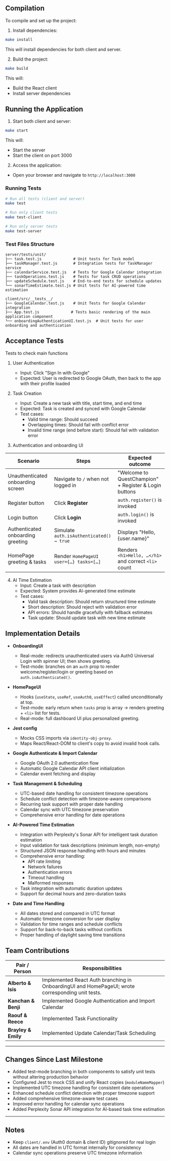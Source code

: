 ## Compilation

To compile and set up the project:

1. Install dependencies:
```bash
make install
```
This will install dependencies for both client and server.

2. Build the project:
```bash
make build
```
This will:
- Build the React client
- Install server dependencies

## Running the Application

1. Start both client and server:
```bash
make start
```
This will:
- Start the server
- Start the client on port 3000

2. Access the application:
- Open your browser and navigate to `http://localhost:3000`

### Running Tests
```bash
# Run all tests (client and server)
make test

# Run only client tests
make test-client

# Run only server tests
make test-server
```

### Test Files Structure
```
server/tests/unit/
├── task.test.js              # Unit tests for Task model
├── taskManager.test.js       # Integration tests for TaskManager service
├── calendarService.test.js   # Tests for Google Calendar integration
├── taskOperations.test.js    # Tests for task CRUD operations
├── updateSchedule.test.js    # End-to-end tests for schedule updates
└── sonarTimeEstimate.test.js # Unit tests for AI-powered time estimation

client/src/__tests__/
├── GoogleCalendar.test.js    # Unit Tests for Google Calendar integration
├── App.test.js              # Tests basic rendering of the main application component
└── onboardingAuthenticationUI.test.js  # Unit tests for user onboarding and authentication
```

## Acceptance Tests

Tests to check main functions

1. User Authentication
   - Input: Click "Sign In with Google"
   - Expected: User is redirected to Google OAuth, then back to the app with their profile loaded

2. Task Creation
   - Input: Create a new task with title, start time, and end time
   - Expected: Task is created and synced with Google Calendar
   - Test cases:
     * Valid time range: Should succeed
     * Overlapping times: Should fail with conflict error
     * Invalid time range (end before start): Should fail with validation error

3. Authentication and onboarding UI
 
 | Scenario                          | Steps                                    | Expected outcome                                      |
 | --------------------------------- | ---------------------------------------- | ----------------------------------------------------- |
 | Unauthenticated onboarding screen | Navigate to `/` when not logged in       | "Welcome to QuestChampion" + Register & Login buttons |
 | Register button                   | Click **Register**                       | `auth.register()` is invoked                          |
 | Login button                      | Click **Login**                          | `auth.login()` is invoked                             |
 | Authenticated onboarding greeting | Simulate `auth.isAuthenticated() → true` | Displays "Hello, {user.name}"                         |
 | HomePage greeting & tasks         | Render `HomePageUI user={…} tasks=[…]`   | Renders `<h1>Hello, …</h1>` and correct `<li>` count  |

4. AI Time Estimation
   - Input: Create a task with description
   - Expected: System provides AI-generated time estimate
   - Test cases:
     * Valid task description: Should return structured time estimate
     * Short description: Should reject with validation error
     * API errors: Should handle gracefully with fallback estimates
     * Task update: Should update task with new time estimate

## Implementation Details
 
 * **OnboardingUI**
 
   * Real-mode: redirects unauthenticated users via Auth0 Universal Login with spinner UI; then shows greeting.
   * Test-mode: branches on an `auth` prop to render welcome/register/login or greeting based on `auth.isAuthenticated()`.
 
 * **HomePageUI**
 
   * Hooks (`useState`, `useRef`, `useAuth0`, `useEffect`) called unconditionally at top.
   * Test-mode: early return when `tasks` prop is array → renders greeting + `<li>` list for tests.
   * Real-mode: full dashboard UI plus personalized greeting.
 
 * **Jest config**
 
   * Mocks CSS imports via `identity-obj-proxy`.
   * Maps React/React-DOM to client's copy to avoid invalid hook calls.

 * **Google Authenticate & Import Calendar**
    * Google OAuth 2.0 authentication flow
    * Automatic Google Calendar API client initialization
    * Calendar event fetching and display

 * **Task Management & Scheduling**
    * UTC-based date handling for consistent timezone operations
    * Schedule conflict detection with timezone-aware comparisons
    * Recurring task support with proper date handling
    * Calendar sync with UTC timezone preservation
    * Comprehensive error handling for date operations

 * **AI-Powered Time Estimation**
    * Integration with Perplexity's Sonar API for intelligent task duration estimation
    * Input validation for task descriptions (minimum length, non-empty)
    * Structured JSON response handling with hours and minutes
    * Comprehensive error handling:
      - API rate limiting
      - Network failures
      - Authentication errors
      - Timeout handling
      - Malformed responses
    * Task integration with automatic duration updates
    * Support for decimal hours and zero-duration tasks

 * **Date and Time Handling**
    * All dates stored and compared in UTC format
    * Automatic timezone conversion for user display
    * Validation for time ranges and schedule conflicts
    * Support for back-to-back tasks without conflicts
    * Proper handling of daylight saving time transitions

## Team Contributions
 
 | Pair / Person       | Responsibilities                                                                                 |
 | ------------------  | ------------------------------------------------------------------------------------------------ |
 | **Alberto & Isis**  | Implemented React Auth branching in OnboardingUI and HomePageUI; wrote corresponding unit tests. |
 | **Kanchan & Benji** | Implemented Google Authentication and Import Calendar                                            |
 | **Raouf & Reece**   | Implemented Task Functionality                                                                   |
 | **Brayley & Emily** | Implemented Update Calendar/Task Scheduling                                                      |


 ---
 
 ## Changes Since Last Milestone
 
 * Added test-mode branching in both components to satisfy unit tests without altering production behavior
 * Configured Jest to mock CSS and unify React copies (`moduleNameMapper`)
 * Implemented UTC timezone handling for consistent date operations
 * Enhanced schedule conflict detection with proper timezone support
 * Added comprehensive timezone-aware test cases
 * Improved error handling for calendar sync operations
 * Added Perplexity Sonar API integration for AI-based task time estimation

 ---
 
 ## Notes
 
 * Keep `client/.env` (Auth0 domain & client ID) gitignored for real login
 * All dates are handled in UTC format internally for consistency
 * Calendar sync operations preserve UTC timezone information

